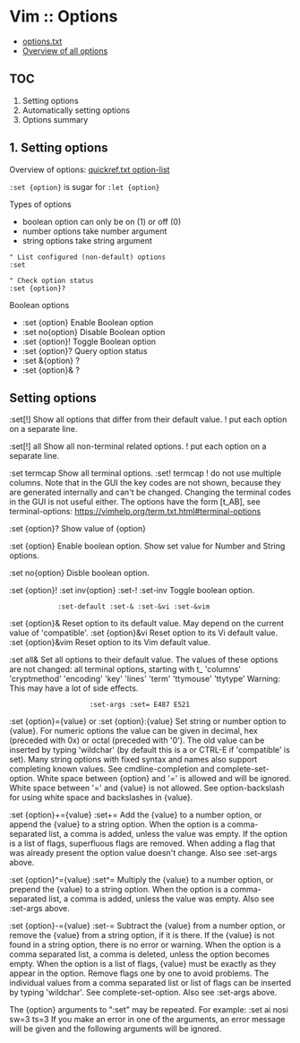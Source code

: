 # Vim :: Options

- [options.txt](https://vimhelp.org/options.txt.html)
- [Overview of all options](https://vimhelp.org/quickref.txt.html)

## TOC

1. Setting options
2. Automatically setting options
3. Options summary

## 1. Setting options

Overview of options: 
[quickref.txt option-list](https://vimhelp.org/quickref.txt.html#option-list)


`:set {option}` is sugar for `:let {option}`

Types of options
- boolean option can only be on (1) or off (0)
- number options take number argument
- string options take string argument

```vim
" List configured (non-default) options
:set

" Check option status
:set {option}?
```


Boolean options
- :set {option}     Enable Boolean option
- :set no{option}   Disable Boolean option
- :set {option}!    Toggle Boolean option
- :set {option}?    Query option status
- :set &{option}    ?
- :set {option}&    ?


## Setting options

:set[!]
  Show all options that differ from their default value.
  ! put each option on a separate line.

:set[!] all
  Show all non-terminal related options.
  ! put each option on a separate line.

:set termcap
  Show all terminal options.
:set! termcap
  ! do not use multiple columns.
  Note that in the GUI the key codes are not shown, because they are generated internally and can't be changed. Changing the terminal codes in the GUI is not useful either. The options have the form [t_AB], see terminal-options:
  https://vimhelp.org/term.txt.html#terminal-options

:set {option}?
  Show value of {option}

:set {option}
  Enable boolean option.
  Show set value for Number and String options.

:set no{option}
  Disble boolean option.

:set {option}!  :set inv{option}  :set-! :set-inv
  Toggle boolean option.


				:set-default :set-& :set-&vi :set-&vim
:set {option}&	Reset option to its default value.  May depend on the
			current value of 'compatible'.
:set {option}&vi	Reset option to its Vi default value.
:set {option}&vim	Reset option to its Vim default value.

:set all&		Set all options to their default value.  The values of
			these options are not changed:
			  all terminal options, starting with t_
			  'columns'
			  'cryptmethod'
			  'encoding'
			  'key'
			  'lines'
			  'term'
			  'ttymouse'
			  'ttytype'
			Warning: This may have a lot of side effects.

					    :set-args :set= E487 E521
:set {option}={value}		or
:set {option}:{value}
			Set string or number option to {value}.
			For numeric options the value can be given in decimal,
			hex (preceded with 0x) or octal (preceded with '0').
			The old value can be inserted by typing 'wildchar' (by
			default this is a <Tab> or CTRL-E if 'compatible' is
			set). Many string options with fixed syntax and names
			also support completing known values.  See
			cmdline-completion and complete-set-option.
			White space between {option} and '=' is allowed and
			will be ignored.  White space between '=' and {value}
			is not allowed.
			See option-backslash for using white space and
			backslashes in {value}.

:set {option}+={value}				:set+=
			Add the {value} to a number option, or append the
			{value} to a string option.  When the option is a
			comma-separated list, a comma is added, unless the
			value was empty.
			If the option is a list of flags, superfluous flags
			are removed.  When adding a flag that was already
			present the option value doesn't change.
			Also see :set-args above.

:set {option}^={value}				:set^=
			Multiply the {value} to a number option, or prepend
			the {value} to a string option.  When the option is a
			comma-separated list, a comma is added, unless the
			value was empty.
			Also see :set-args above.

:set {option}-={value}				:set-=
			Subtract the {value} from a number option, or remove
			the {value} from a string option, if it is there.
			If the {value} is not found in a string option, there
			is no error or warning.  When the option is a comma
			separated list, a comma is deleted, unless the option
			becomes empty.
			When the option is a list of flags, {value} must be
			exactly as they appear in the option.  Remove flags
			one by one to avoid problems.
			The individual values from a comma separated list or
			list of flags can be inserted by typing 'wildchar'.
			See complete-set-option.
			Also see :set-args above.

The {option} arguments to ":set" may be repeated.  For example: 
	:set ai nosi sw=3 ts=3
If you make an error in one of the arguments, an error message will be given
and the following arguments will be ignored.
